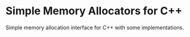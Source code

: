 # Simple Memory Allocators for C++
Simple memory allocation interface for C++ with some implementations.